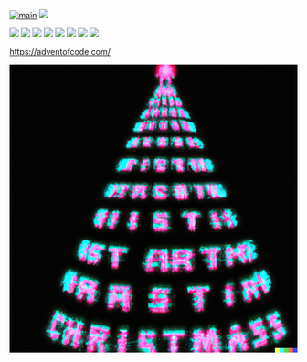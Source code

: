 [![main](https://github.com/Markus-Ende/aoc/actions/workflows/main.yml/badge.svg)](https://github.com/Markus-Ende/aoc/actions/workflows/main.yml) ![](https://img.shields.io/badge/day%20📅-1-blue) 

![](https://img.shields.io/badge/2015%20stars%20⭐-2-yellow) ![](https://img.shields.io/badge/2015%20days%20completed-1-red)
![](https://img.shields.io/badge/2022%20stars%20⭐-2-yellow) ![](https://img.shields.io/badge/2022%20days%20completed-1-red)
![](https://img.shields.io/badge/2023%20stars%20⭐-2-yellow) ![](https://img.shields.io/badge/2023%20days%20completed-1-red)
![](https://img.shields.io/badge/2024%20stars%20⭐-2-yellow) ![](https://img.shields.io/badge/2024%20days%20completed-1-red)

https://adventofcode.com/

![](./tree.png)
